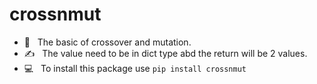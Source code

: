 # crossnmut
- 🔧 &nbsp; The basic of crossover and mutation.</h1>
- ✍️ &nbsp; The value need to be in dict type abd the return will be 2 values.
- 💻 &nbsp; To install this package use ``` pip install crossnmut ```
